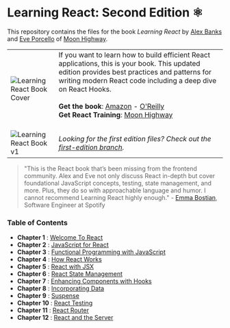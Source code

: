 # Learning React: Second Edition ⚛️

This repository contains the files for the book _Learning React_ by [Alex Banks](https://twitter.com/moontahoe) and [Eve Porcello](https://twitter.com/eveporcello) of [Moon Highway](https://moonhighway.com).

|                                                                                                                              |                                                                                                                                                                                                                                                                                                                                                                                                                                                                                  |
| ---------------------------------------------------------------------------------------------------------------------------- | -------------------------------------------------------------------------------------------------------------------------------------------------------------------------------------------------------------------------------------------------------------------------------------------------------------------------------------------------------------------------------------------------------------------------------------------------------------------------------- |
| ![Learning React Book Cover](https://raw.githubusercontent.com/MoonHighway/learning-react/second-edition/learning-react.jpg) | If you want to learn how to build efficient React applications, this is your book. This updated edition provides best practices and patterns for writing modern React code including a deep dive on React Hooks.<br><br> **Get the book**: [Amazon](https://www.amazon.com/Learning-React-Modern-Patterns-Developing/dp/1492051721) - [O'Reilly](http://shop.oreilly.com/product/0636920252894.do)<br>**Get React Training**: [Moon Highway](http://www.moonhighway.com)<br><br> |
| ![Learning React Book v1](https://raw.githubusercontent.com/MoonHighway/learning-react/second-edition/learning-react-v1.jpg) | *Looking for the first edition files? Check out the [first-edition branch](https://github.com/MoonHighway/learning-react/tree/master).*|

> "This is the React book that’s been missing from the frontend community. Alex and Eve not only discuss React in-depth but cover foundational JavaScript concepts, testing, state management, and more. Plus, they do so with approachable language and humor. I cannot recommend Learning React highly enough." - [Emma Bostian](https://twitter.com/emmabostian), Software Engineer at Spotify

### Table of Contents

- **Chapter 1** : [Welcome To React](https://github.com/MoonHighway/learning-react/tree/second-edition/chapter-01)
- **Chapter 2** : [JavaScript for React](https://github.com/MoonHighway/learning-react/tree/second-edition/chapter-02)
- **Chapter 3** : [Functional Programming with JavaScript](https://github.com/MoonHighway/learning-react/tree/second-edition/chapter-03)
- **Chapter 4** : [How React Works](https://github.com/MoonHighway/learning-react/tree/second-edition/chapter-04)
- **Chapter 5** : [React with JSX](https://github.com/MoonHighway/learning-react/tree/second-edition/chapter-05)
- **Chapter 6** : [React State Management](https://github.com/MoonHighway/learning-react/tree/second-edition/chapter-06)
- **Chapter 7** : [Enhancing Components with Hooks](https://github.com/MoonHighway/learning-react/tree/second-edition/chapter-07)
- **Chapter 8** : [Incorporating Data](https://github.com/MoonHighway/learning-react/tree/second-edition/chapter-08)
- **Chapter 9** : [Suspense](https://github.com/MoonHighway/learning-react/tree/second-edition/chapter-09)
- **Chapter 10** : [React Testing](https://github.com/MoonHighway/learning-react/tree/second-edition/chapter-10)
- **Chapter 11** : [React Router](https://github.com/MoonHighway/learning-react/tree/second-edition/chapter-11)
- **Chapter 12** : [React and the Server](https://github.com/MoonHighway/learning-react/tree/second-edition/chapter-12)
